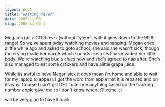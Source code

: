 ```yaml
---
layout: post
title: "waiting fever"
date: 2005-11-03
slug: 2005-11-03-1
---
```


Megan&apos;s got a 101.9 fever (without Tylenol, with it goes down to the 99.9 range) So we&apos;ve spent today watching movies and napping.  Megan cried alittle while ago and asked to goto school, she said she wasn&apos;t sick, though the crying made her cough which sounds like a seal has invaded her little body.  We&apos;re watching blue&apos;s clues now and she&apos;s agreed to nap after.  She&apos;s also managed to eat some crackers and have alittle grape juice.

While its awful to have Megan sick it does mean i&apos;m home and able to wait for my laptop to appear.  I got the word from apple that it is repaired and on its way.  Course I can&apos;t get DHL to tell me anything based on the tracking number apple gave me so I don&apos;t know when it&apos;ll come.   :)

will be very glad to have it back.
